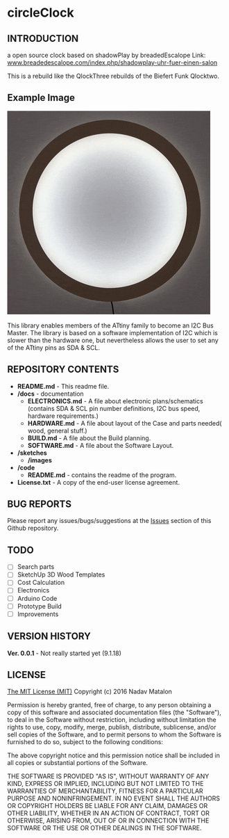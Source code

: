 # circleClock

## INTRODUCTION

a open source clock based on shadowPlay by breadedEscalope 
Link: www.breadedescalope.com/index.php/shadowplay-uhr-fuer-einen-salon

This is a rebuild like the QlockThree rebuilds of the Biefert Funk Qlocktwo.

## Example Image

![Example of the clock][example_image]


[example_image]: https://github.com/georgduees/circleClock/raw/master/sq.gif "ShadowPlay Clock"



This library enables members of the ATtiny family to become an I2C Bus Master. The library is based on a software implementation of I2C which is slower than the hardware one, but nevertheless allows the user to set any of the ATtiny pins as SDA & SCL.

## REPOSITORY CONTENTS

- **README.md** - This readme file.
- **/docs** - documentation
   - **ELECTRONICS.md** - A file about electronic plans/schematics (contains SDA & SCL pin number definitions, I2C bus speed, hardware requirements.)
   - **HARDWARE.md** - A file about layout of the Case and parts needed( wood, general stuff.)
   - **BUILD.md** - A file about the Build planning.
   - **SOFTWARE.md** - A file about the Software Layout.
- **/sketches**
    - **/images**
- **/code**
   - **README.md** - contains the readme of the program.
- **License.txt** - A copy of the end-user license agreement.
## BUG REPORTS

Please report any issues/bugs/suggestions at the [Issues](https://github.com/georgduees/circleClock/issues) section of this Github repository.

## TODO
- [ ] Search parts
- [ ] SketchUp 3D Wood Templates
- [ ] Cost Calculation
- [ ] Electronics
- [ ] Arduino Code
- [ ] Prototype Build
- [ ] Improvements

## VERSION HISTORY

__Ver. 0.0.1__ - Not really started yet (9.1.18)

## LICENSE

[The MIT License (MIT)](https://opensource.org/licenses/MIT)
Copyright (c) 2016 Nadav Matalon

Permission is hereby granted, free of charge, to any person obtaining a copy of this software and associated documentation files (the "Software"), to deal in the Software without restriction, including without limitation the rights to use, copy, modify, merge, publish, distribute, sublicense, and/or sell copies of the Software, and to permit persons to whom the Software is furnished to do so, subject to the following conditions:

The above copyright notice and this permission notice shall be included in all copies or substantial portions of the Software.

THE SOFTWARE IS PROVIDED "AS IS", WITHOUT WARRANTY OF ANY KIND, EXPRESS OR IMPLIED, INCLUDING BUT NOT LIMITED TO THE WARRANTIES OF MERCHANTABILITY, FITNESS FOR A PARTICULAR PURPOSE AND NONINFRINGEMENT. IN NO EVENT SHALL THE AUTHORS OR COPYRIGHT HOLDERS BE LIABLE FOR ANY CLAIM, DAMAGES OR OTHER LIABILITY, WHETHER IN AN ACTION OF CONTRACT, TORT OR OTHERWISE, ARISING FROM, OUT OF OR IN CONNECTION WITH THE SOFTWARE OR THE USE OR OTHER DEALINGS IN THE SOFTWARE.
